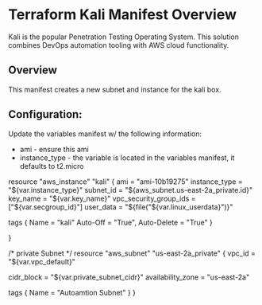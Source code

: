 # Terraform Kali Manifest Overview
Kali is the popular Penetration Testing Operating System.  This solution combines DevOps automation tooling with AWS cloud functionality.

## Overview
This manifest creates a new subnet and instance for the kali box.


## Configuration:
Update the variables manifest w/ the following information:

* ami - ensure this ami 
* instance_type - the variable is located in the variables manifest, it defaults to t2.micro 

resource "aws_instance" "kali" {
  ami = "ami-10b19275"
  instance_type = "${var.instance_type}"
  subnet_id = "${aws_subnet.us-east-2a_private.id}"
  key_name = "${var.key_name}"
  vpc_security_group_ids = ["${var.secgroup_id}"]
  user_data = "${file("${var.linux_userdata}")}"

  tags {
    Name = "kali"
    Auto-Off = "True",
    Auto-Delete = "True"
  }

}


/*
  private Subnet
*/
resource "aws_subnet" "us-east-2a_private" {
  vpc_id = "${var.vpc_default}"

  cidr_block = "${var.private_subnet_cidr}"
  availability_zone = "us-east-2a"

  tags {
    Name = "Autoamtion Subnet"
  }
}
